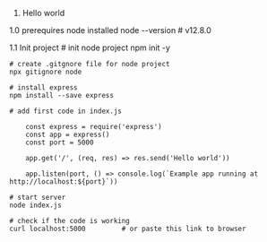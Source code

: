 1. Hello world

1.0 prerequires
    node installed
    node --version # v12.8.0

1.1 Init project
    # init node project
    npm init -y

    # create .gitgnore file for node project
    npx gitignore node

    # install express
    npm install --save express
    
    # add first code in index.js

        const express = require('express')
        const app = express()
        const port = 5000

        app.get('/', (req, res) => res.send('Hello world'))

        app.listen(port, () => console.log(`Example app running at http://localhost:${port}`))

    # start server
    node index.js

    # check if the code is working
    curl localhost:5000         # or paste this link to browser

